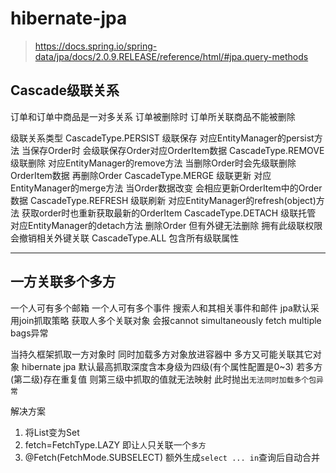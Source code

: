 # hibernate-jpa

> https://docs.spring.io/spring-data/jpa/docs/2.0.9.RELEASE/reference/html/#jpa.query-methods

## Cascade级联关系
订单和订单中商品是一对多关系 订单被删除时 订单所关联商品不能被删除

级联关系类型
CascadeType.PERSIST 级联保存 对应EntityManager的persist方法 当保存Order时 会级联保存Order对应OrderItem数据
CascadeType.REMOVE 级联删除 对应EntityManager的remove方法 当删除Order时会先级联删除OrderItem数据 再删除Order
CascadeType.MERGE 级联更新 对应EntityManager的merge方法 当Order数据改变 会相应更新OrderItem中的Order数据
CascadeType.REFRESH 级联刷新 对应EntityManager的refresh(object)方法 获取order时也重新获取最新的OrderItem
CascadeType.DETACH 级联托管 对应EntityManager的detach方法 删除Order 但有外键无法删除 拥有此级联权限 会撤销相关外键关联
CascadeType.ALL 包含所有级联属性

***

## 一方关联多个多方
一个人可有多个邮箱 一个人可有多个事件 搜索人和其相关事件和邮件 jpa默认采用join抓取策略 获取人多个关联对象 会报cannot simultaneously fetch multiple bags异常

当持久框架抓取一方对象时 同时加载多方对象放进容器中 多方又可能关联其它对象 hibernate jpa 默认最高抓取深度含本身级为四级(有个属性配置是0~3)
若多方(第二级)存在重复值 则第三级中抓取的值就无法映射 此时抛出`无法同时加载多个包异常`

解决方案
1. 将List变为Set
2. fetch=FetchType.LAZY 即让`人`只关联一个`多方`
3. @Fetch(FetchMode.SUBSELECT) 额外生成`select ... in`查询后自动合并
